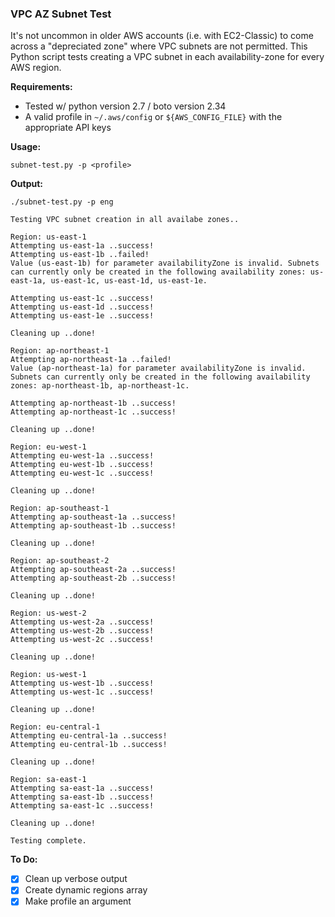 ### VPC AZ Subnet Test

It's not uncommon in older AWS accounts (i.e. with EC2-Classic) to come across a "depreciated zone" where VPC subnets are not permitted.
This Python script tests creating a VPC subnet in each availability-zone for every AWS region.

**Requirements:**

* Tested w/ python version 2.7 / boto version 2.34
* A valid profile in `~/.aws/config` or `${AWS_CONFIG_FILE}` with the appropriate API keys

**Usage:**

```
subnet-test.py -p <profile>
```

**Output:**

```
./subnet-test.py -p eng

Testing VPC subnet creation in all availabe zones..

Region: us-east-1
Attempting us-east-1a ..success!
Attempting us-east-1b ..failed!
Value (us-east-1b) for parameter availabilityZone is invalid. Subnets can currently only be created in the following availability zones: us-east-1a, us-east-1c, us-east-1d, us-east-1e. 

Attempting us-east-1c ..success!
Attempting us-east-1d ..success!
Attempting us-east-1e ..success!

Cleaning up ..done!

Region: ap-northeast-1
Attempting ap-northeast-1a ..failed!
Value (ap-northeast-1a) for parameter availabilityZone is invalid. Subnets can currently only be created in the following availability zones: ap-northeast-1b, ap-northeast-1c. 

Attempting ap-northeast-1b ..success!
Attempting ap-northeast-1c ..success!

Cleaning up ..done!

Region: eu-west-1
Attempting eu-west-1a ..success!
Attempting eu-west-1b ..success!
Attempting eu-west-1c ..success!

Cleaning up ..done!

Region: ap-southeast-1
Attempting ap-southeast-1a ..success!
Attempting ap-southeast-1b ..success!

Cleaning up ..done!

Region: ap-southeast-2
Attempting ap-southeast-2a ..success!
Attempting ap-southeast-2b ..success!

Cleaning up ..done!

Region: us-west-2
Attempting us-west-2a ..success!
Attempting us-west-2b ..success!
Attempting us-west-2c ..success!

Cleaning up ..done!

Region: us-west-1
Attempting us-west-1b ..success!
Attempting us-west-1c ..success!

Cleaning up ..done!

Region: eu-central-1
Attempting eu-central-1a ..success!
Attempting eu-central-1b ..success!

Cleaning up ..done!

Region: sa-east-1
Attempting sa-east-1a ..success!
Attempting sa-east-1b ..success!
Attempting sa-east-1c ..success!

Cleaning up ..done!

Testing complete.
```

**To Do:**

- [x] Clean up verbose output
- [x] Create dynamic regions array
- [x] Make profile an argument

